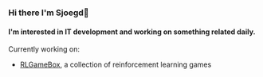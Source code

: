 ### Hi there I'm Sjoegd👋
#### I'm interested in IT development and working on something related daily.

Currently working on:
- [RLGameBox](https://github.com/sjoegd/rl-game-box), a collection of reinforcement learning games
